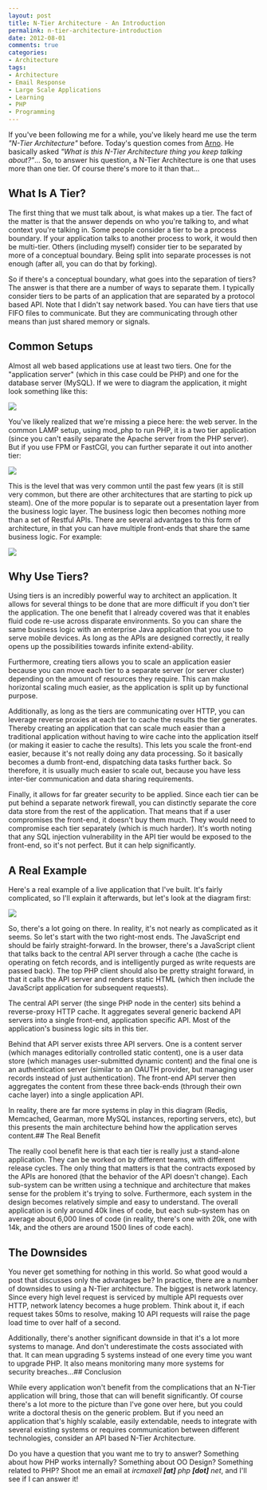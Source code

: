 ```yaml
---
layout: post
title: N-Tier Architecture - An Introduction
permalink: n-tier-architecture-introduction
date: 2012-08-01
comments: true
categories:
- Architecture
tags:
- Architecture
- Email Response
- Large Scale Applications
- Learning
- PHP
- Programming
---
```


If you've been following me for a while, you've likely heard me use the term *"N-Tier Architecture"* before. Today's question comes from [Arno](https://twitter.com/me_arno). He basically asked *"What is this N-Tier Architecture thing you keep talking about?"*... So, to answer his question, a N-Tier Architecture is one that uses more than one tier. Of course there's more to it than that...

<!--more-->


## What Is A Tier?


The first thing that we must talk about, is what makes up a tier. The fact of the matter is that the answer depends on who you're talking to, and what context you're talking in. Some people consider a tier to be a process boundary. If your application talks to another process to work, it would then be multi-tier. Others (including myself) consider tier to be separated by more of a conceptual boundary. Being split into separate processes is not enough (after all, you can do that by forking).

So if there's a conceptual boundary, what goes into the separation of tiers? The answer is that there are a number of ways to separate them. I typically consider tiers to be parts of an application that are separated by a protocol based API. Note that I didn't say network based. You can have tiers that use FIFO files to communicate. But they are communicating through other means than just shared memory or signals.

## Common Setups


Almost all web based applications use at least two tiers. One for the "application server" (which in this case could be PHP) and one for the database server (MySQL). If we were to diagram the application, it might look something like this:

[![](http://1.bp.blogspot.com/-RIAum2bO1do/UBcx29gEEDI/AAAAAAAABDc/525TeDe0aq4/s320/2_tier.png)](http://1.bp.blogspot.com/-RIAum2bO1do/UBcx29gEEDI/AAAAAAAABDc/525TeDe0aq4/s1600/2_tier.png)

You've likely realized that we're missing a piece here: the web server. In the common LAMP setup, using mod_php to run PHP, it is a two tier application (since you can't easily separate the Apache server from the PHP server). But if you use FPM or FastCGI, you can further separate it out into another tier:

[![](http://2.bp.blogspot.com/-DJZ98jQdLoE/UBcyetqbr_I/AAAAAAAABDk/ms0iq3RzhUY/s320/3_tier.png)](http://2.bp.blogspot.com/-DJZ98jQdLoE/UBcyetqbr_I/AAAAAAAABDk/ms0iq3RzhUY/s1600/3_tier.png)

This is the level that was very common until the past few years (it is still very common, but there are other architectures that are starting to pick up steam). One of the more popular is to separate out a presentation layer from the business logic layer. The business logic then becomes nothing more than a set of Restful APIs. There are several advantages to this form of architecture, in that you can have multiple front-ends that share the same business logic. For example:

[![](http://1.bp.blogspot.com/-qmSXPaZ3kuY/UBc0dbj4FkI/AAAAAAAABDs/oXnEwLnFRfw/s320/4_tier.png)](http://1.bp.blogspot.com/-qmSXPaZ3kuY/UBc0dbj4FkI/AAAAAAAABDs/oXnEwLnFRfw/s1600/4_tier.png)

## Why Use Tiers?


Using tiers is an incredibly powerful way to architect an application. It allows for several things to be done that are more difficult if you don't tier the application. The one benefit that I already covered was that it enables fluid code re-use across disparate environments. So you can share the same business logic with an enterprise Java application that you use to serve mobile devices. As long as the APIs are designed correctly, it really opens up the possibilities towards infinite extend-ability.

Furthermore, creating tiers allows you to scale an application easier because you can move each tier to a separate server (or server cluster) depending on the amount of resources they require. This can make horizontal scaling much easier, as the application is split up by functional purpose.

Additionally, as long as the tiers are communicating over HTTP, you can leverage reverse proxies at each tier to cache the results the tier generates. Thereby creating an application that can scale much easier than a traditional application without having to wire cache into the application itself (or making it easier to cache the results). This lets you scale the front-end easier, because it's not really doing any data processing. So it basically becomes a dumb front-end, dispatching data tasks further back. So therefore, it is usually much easier to scale out, because you have less inter-tier communication and data sharing requirements.

Finally, it allows for far greater security to be applied. Since each tier can be put behind a separate network firewall, you can distinctly separate the core data store from the rest of the application. That means that if a user compromises the front-end, it doesn't buy them much. They would need to compromise each tier separately (which is much harder). It's worth noting that any SQL injection vulnerability in the API tier would be exposed to the front-end, so it's not perfect. But it can help significantly.

## A Real Example

Here's a real example of a live application that I've built. It's fairly complicated, so I'll explain it afterwards, but let's look at the diagram first:

[![](http://3.bp.blogspot.com/-_BKuO95QLFo/UBc50P8rLYI/AAAAAAAABD8/X9gqxIQU4S0/s320/live_architecture.png)](http://3.bp.blogspot.com/-_BKuO95QLFo/UBc50P8rLYI/AAAAAAAABD8/X9gqxIQU4S0/s1600/live_architecture.png)

So, there's a lot going on there. In reality, it's not nearly as complicated as it seems. So let's start with the two right-most ends. The JavaScript end should be fairly straight-forward. In the browser, there's a JavaScript client that talks back to the central API server through a cache (the cache is operating on fetch records, and is intelligently purged as write requests are passed back). The top PHP client should also be pretty straight forward, in that it calls the API server and renders static HTML (which then include the JavaScript application for subsequent requests).

The central API server (the singe PHP node in the center) sits behind a reverse-proxy HTTP cache. It aggregates several generic backend API servers into a single front-end, application specific API. Most of the application's business logic sits in this tier.

Behind that API server exists three API servers. One is a content server (which manages editorially controlled static content), one is a user data store (which manages user-submitted dynamic content) and the final one is an authentication server (similar to an OAUTH provider, but managing user records instead of just authentication). The front-end API server then aggregates the content from these three back-ends (through their own cache layer) into a single application API.

In reality, there are far more systems in play in this diagram (Redis, Memcached, Gearman, more MySQL instances, reporting servers, etc), but this presents the main architecture behind how the application serves content.## The Real Benefit


The really cool benefit here is that each tier is really just a stand-alone application. They can be worked on by different teams, with different release cycles. The only thing that matters is that the contracts exposed by the APIs are honored (that the behavior of the API doesn't change). Each sub-system can be written using a technique and architecture that makes sense for the problem it's trying to solve. Furthermore, each system in the design becomes relatively simple and easy to understand. The overall application is only around 40k lines of code, but each sub-system has on average about 6,000 lines of code (in reality, there's one with 20k, one with 14k, and the others are around 1500 lines of code each). 
## The Downsides


You never get something for nothing in this world. So what good would a post that discusses only the advantages be? In practice, there are a number of downsides to using a N-Tier architecture. The biggest is network latency. Since every high level request is serviced by multiple API requests over HTTP, network latency becomes a huge problem. Think about it, if each request takes 50ms to resolve, making 10 API requests will raise the page load time to over half of a second.


Additionally, there's another significant downside in that it's a lot more systems to manage. And don't underestimate the costs associated with that. It can mean upgrading 5 systems instead of one every time you want to upgrade PHP. It also means monitoring many more systems for security breaches...## Conclusion


While every application won't benefit from the complications that an N-Tier application will bring, those that can will benefit significantly. Of course there's a lot more to the picture than I've gone over here, but you could write a doctoral thesis on the generic problem. But if you need an application that's highly scalable, easily extendable, needs to integrate with several existing systems or requires communication between different technologies, consider an API based N-Tier Architecture.

Do you have a question that you want me to try to answer? Something about how PHP works internally? Something about OO Design? Something related to PHP? Shoot me an email at *ircmaxell **[at]** php **[dot]** net*, and I'll see if I can answer it!